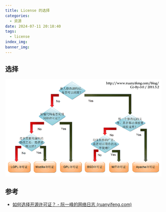 ```yaml
---
title: License 的选择
categories:
  - 资源
date: 2024-07-11 20:18:40
tags:
  - license
index_img:
banner_img:
---
```


## 选择

![来自阮一峰的网络日志](license/image.png)

## 参考

- [如何选择开源许可证？ - 阮一峰的网络日志 (ruanyifeng.com)](https://www.ruanyifeng.com/blog/2011/05/how_to_choose_free_software_licenses.html)
